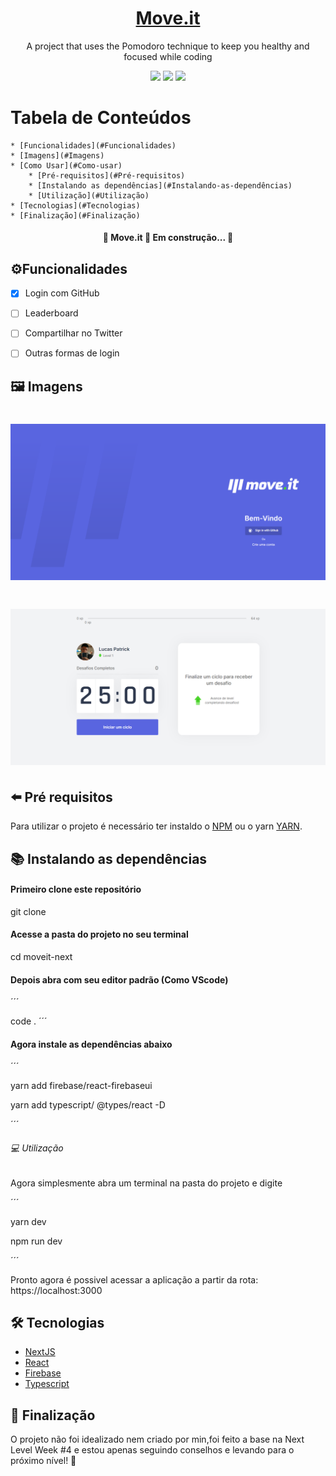 <h1 align="center">
    <a href="https://github.com/hash-luk/Move.it.git">Move.it</a>
</h1>
<p align="center">A project that uses the Pomodoro technique to keep you healthy and focused while coding</p>

<div align="center">
<img src="https://img.shields.io/static/v1?label=Move.it&message=Luk&color=7159c1&style=for-the-badge&logo=react"/>
<img src="https://img.shields.io/static/v1?label=Firebase&message=8.2.9&color=db791d&style=for-the-badge&logo=firebase"/>
<img src="https://img.shields.io/static/v1?label=Next%20JS&message=10.0.7&color=adccb6&style=for-the-badge&logo=next.js"/>
</div>

Tabela de Conteúdos
===================

    * [Funcionalidades](#Funcionalidades)
    * [Imagens](#Imagens)
    * [Como Usar](#Como-usar)
        * [Pré-requisitos](#Pré-requisitos)
        * [Instalando as dependências](#Instalando-as-dependências)
        * [Utilização](#Utilização)
    * [Tecnologias](#Tecnologias)
    * [Finalização](#Finalização)


<h4 align="center">
    🚧  Move.it 🚀 Em construção...  🚧

## ⚙️Funcionalidades


- [X] Login com GitHub
- [ ] Leaderboard
- [ ] Compartilhar no Twitter
- [ ] Outras formas de login


## 🖼️ Imagens

<h1 align="center">
  <img alt="Move.it-login" title="#Move.it" src="./screenshots/Login-Screen.png" />
</h1>

<h1 align="center">
  <img alt="Move.it-login" title="#Move.it" src="./screenshots/Home-Page.png" />
</h1>

## ⬅️ Pré requisitos


Para utilizar o projeto é necessário ter instaldo o [NPM](https://www.npmjs.com/get-npm) ou o yarn [YARN](https://classic.yarnpkg.com/en/).


## 📚 Instalando as dependências

#### Primeiro clone este repositório

<p>git clone</p>


#### Acesse a pasta do projeto no seu terminal

<p>cd moveit-next</p>


#### Depois abra com seu editor padrão (Como VScode)
´´´
<p>code .
´´´

#### Agora instale as dependências abaixo
´´´
<p>yarn add firebase/react-firebaseui</p>
<p>yarn add typescript/ @types/react -D</p>
´´´

###### 💻 Utilização
<p>Agora simplesmente abra um terminal na pasta do projeto e digite</p>
´´´
<p>yarn dev</p>
<p>npm run dev</p>
´´´
<br/>
<p>Pronto agora é possivel acessar a aplicação a partir da rota: https://localhost:3000</p>

## 🛠️ Tecnologias
- [NextJS](https://nextjs.org/)
- [React](https://pt-br.reactjs.org/)
- [Firebase](https://firebase.google.com/?hl=pt-br)
- [Typescript](https://www.typescriptlang.org/)

## 🚪 Finalização
<p>O projeto não foi idealizado nem criado por min,foi feito a base na Next Level Week #4 e estou apenas seguindo conselhos e levando para o próximo nível! 🚀</p>



